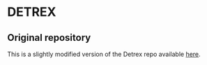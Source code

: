 # DETREX

## Original repository
This is a slightly modified version of the Detrex repo available [here](https://github.com/IDEA-Research/detrex).

